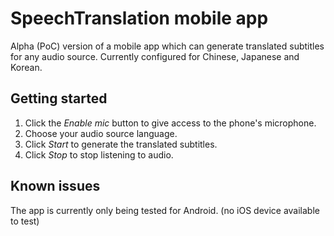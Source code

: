 # SpeechTranslation mobile app
Alpha (PoC) version of a mobile app which can generate translated subtitles for any audio source.
Currently configured for Chinese, Japanese and Korean. 

## Getting started
1. Click the *Enable mic* button to give access to the phone's microphone.
2. Choose your audio source language.
3. Click *Start* to generate the translated subtitles. 
4. Click *Stop* to stop listening to audio. 

## Known issues
The app is currently only being tested for Android. (no iOS device available to test)
